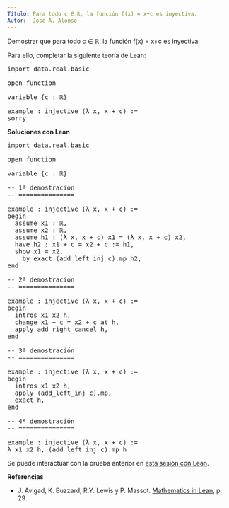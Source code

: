 ```yaml
---
Título: Para todo c ∈ ℝ, la función f(x) = x+c es inyectiva.
Autor:  José A. Alonso
---
```


Demostrar que para todo c ∈ ℝ, la función f(x) = x+c es inyectiva.

Para ello, completar la siguiente teoría de Lean:

<pre lang="lean">
import data.real.basic                                               -- 1

open function                                                        -- 2

variable {c : ℝ}

example : injective (λ x, x + c) :=
sorry
</pre>
<!--more-->

<b>Soluciones con Lean</b>

<pre lang="lean">
import data.real.basic                                               -- 1

open function                                                        -- 2

variable {c : ℝ}

-- 1ª demostración
-- ===============

example : injective (λ x, x + c) :=
begin
  assume x1 : ℝ,
  assume x2 : ℝ,
  assume h1 : (λ x, x + c) x1 = (λ x, x + c) x2,
  have h2 : x1 + c = x2 + c := h1,
  show x1 = x2,
    by exact (add_left_inj c).mp h2,
end

-- 2ª demostración
-- ===============

example : injective (λ x, x + c) :=
begin
  intros x1 x2 h,
  change x1 + c = x2 + c at h,
  apply add_right_cancel h,
end

-- 3ª demostración
-- ===============

example : injective (λ x, x + c) :=
begin
  intros x1 x2 h,
  apply (add_left_inj c).mp,
  exact h,
end

-- 4ª demostración
-- ===============

example : injective (λ x, x + c) :=
λ x1 x2 h, (add_left_inj c).mp h
</pre>

Se puede interactuar con la prueba anterior en <a href="https://leanprover-community.github.io/lean-web-editor/#url=https://raw.githubusercontent.com/jaalonso/Calculemus/main/src/Suma_constante_es_inyectiva.lean" rel="noopener noreferrer" target="_blank">esta sesión con Lean</a>.

<b>Referencias</b>

+ J. Avigad, K. Buzzard, R.Y. Lewis y P. Massot. [Mathematics in Lean](https://bit.ly/3U4UjBk), p. 29.
